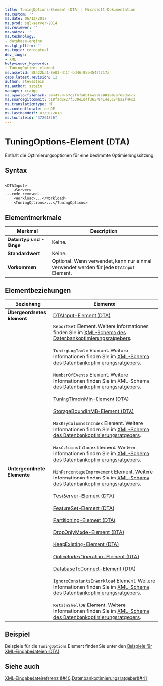 ```yaml
---
title: TuningOptions-Element (DTA) | Microsoft-Dokumentation
ms.custom: ''
ms.date: 06/13/2017
ms.prod: sql-server-2014
ms.reviewer: ''
ms.suite: ''
ms.technology:
- database-engine
ms.tgt_pltfrm: ''
ms.topic: conceptual
dev_langs:
- XML
helpviewer_keywords:
- TuningOptions element
ms.assetid: 58a22ba1-8e03-411f-bd46-85e4540f217a
caps.latest.revision: 12
author: stevestein
ms.author: sstein
manager: craigg
ms.openlocfilehash: 30447544b7c2fbfa9bfbe5e8a992605af65da5ca
ms.sourcegitcommit: c18fadce27f330e1d4f36549414e5c84ba2f46c2
ms.translationtype: MT
ms.contentlocale: de-DE
ms.lasthandoff: 07/02/2018
ms.locfileid: "37261826"
---
```

# <a name="tuningoptions-element-dta"></a>TuningOptions-Element (DTA)
  Enthält die Optimierungsoptionen für eine bestimmte Optimierungssitzung.  
  
## <a name="syntax"></a>Syntax  
  
```  
  
<DTAInput>  
    <Server>  
...code removed...  
    <Workload>...</Workload>  
    <TuningOptions>...</TuningOptions>  
```  
  
## <a name="element-characteristics"></a>Elementmerkmale  
  
|Merkmal|Description|  
|--------------------|-----------------|  
|**Datentyp und -länge**|Keine.|  
|**Standardwert**|Keine.|  
|**Vorkommen**|Optional. Wenn verwendet, kann nur einmal verwendet werden für jede `DTAInput` Element.|  
  
## <a name="element-relationships"></a>Elementbeziehungen  
  
|Beziehung|Elemente|  
|------------------|--------------|  
|**Übergeordnetes Element**|[DTAInput-Element &#40;DTA&#41;](dtainput-element-dta.md)|  
|**Untergeordnete Elemente**|`ReportSet` Element. Weitere Informationen finden Sie im [XML-Schema des Datenbankoptimierungsratgebers](http://go.microsoft.com/fwlink/?linkid=43100).<br /><br /> `TuningLogTable` Element. Weitere Informationen finden Sie im [XML-Schema des Datenbankoptimierungsratgebers](http://go.microsoft.com/fwlink/?linkid=43100).<br /><br /> `NumberOfEvents` Element. Weitere Informationen finden Sie im [XML-Schema des Datenbankoptimierungsratgebers](http://go.microsoft.com/fwlink/?linkid=43100).<br /><br /> [TuningTimeInMin-Element &#40;DTA&#41;](tuningtimeinmin-element-dta.md)<br /><br /> [StorageBoundInMB-Element &#40;DTA&#41;](storageboundinmb-element-dta.md)<br /><br /> `MaxKeyColumnsInIndex` Element. Weitere Informationen finden Sie im [XML-Schema des Datenbankoptimierungsratgebers](http://go.microsoft.com/fwlink/?linkid=43100).<br /><br /> `MaxColumnsInIndex` Element. Weitere Informationen finden Sie im [XML-Schema des Datenbankoptimierungsratgebers](http://go.microsoft.com/fwlink/?linkid=43100).<br /><br /> `MinPercentageImprovement` Element. Weitere Informationen finden Sie im [XML-Schema des Datenbankoptimierungsratgebers](http://go.microsoft.com/fwlink/?linkid=43100).<br /><br /> [TestServer-Element &#40;DTA&#41;](server-element-dta.md)<br /><br /> [FeatureSet-Element &#40;DTA&#41;](featureset-element-dta.md)<br /><br /> [Partitioning-Element &#40;DTA&#41;](partitioning-element-dta.md)<br /><br /> [DropOnlyMode-Element &#40;DTA&#41;](droponlymode-element-dta.md)<br /><br /> [KeepExisting-Element &#40;DTA&#41;](keepexisting-element-dta.md)<br /><br /> [OnlineIndexOperation-Element &#40;DTA&#41;](onlineindexoperation-element-dta.md)<br /><br /> [DatabaseToConnect-Element &#40;DTA&#41;](databasetoconnect-element-dta.md)<br /><br /> `IgnoreConstantsInWorkload` Element. Weitere Informationen finden Sie im [XML-Schema des Datenbankoptimierungsratgebers](http://go.microsoft.com/fwlink/?linkid=43100).<br /><br /> `RetainShellDB` Element. Weitere Informationen finden Sie im [XML-Schema des Datenbankoptimierungsratgebers](http://go.microsoft.com/fwlink/?linkid=43100).|  
  
## <a name="example"></a>Beispiel  
 Beispiele für die `TuningOptions` Element finden Sie unter den [Beispiele für XML-Eingabedateien &#40;DTA&#41;](xml-input-file-samples-dta.md).  
  
## <a name="see-also"></a>Siehe auch  
 
  [XML-Eingabedateireferenz &amp;#40;Datenbankoptimierungsratgeber&amp;#41;](xml-input-file-reference-database-engine-tuning-advisor.md)  
  
  
